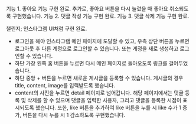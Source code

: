 기능 1. 좋아요 기능 구현 완료. 추가로, 좋아요 버튼을 다시 눌렀을 때 좋아요 취소되도록 구현했습니다. 
기능 2. 댓글 작성 기능 구현 완료.
기능 3. 댓글 삭제 기능 구현 완료.

챌린지; 인스타그램 UI처럼 구현 완료.
- 로그인을 해야 인스타그램 메인 페이지에 도달할 수 있고, 우측 상단 버튼을 누르면 로그아웃 후 다른 계정으로 로그인할 수 있습니다. 또는 계정을 새로 생성하고 로그인할 수 있습니다. 
- 하단 가장 왼쪽 홈 버튼을 누르면 다시 메인 페이지로 돌아오도록 링크를 걸어두었습니다.
- 하단 중앙 + 버튼을 누르면 새로운 게시글을 등록할 수 있습니다. 게시글의 경우 title, content, image를 입력받도록 했습니다.
- content의 사진을 누르면 detail 페이지로 넘어갑니다. 해당 페이지에서는 댓글 등록 및 삭제를 할 수 있으며 댓글을 입력한 사용자, 그리고 댓글을 등록한 시점이 표시되도록 했습니다. 또한, like 버튼을 추가하여 like 버튼을 누를 시 like 수가 1 증가, 버튼을 다시 누를 시 1 감소하도록 구현했습니다. 
